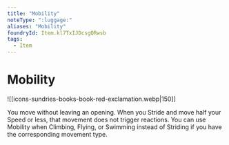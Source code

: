 ```yaml
---
title: "Mobility"
noteType: ":luggage:"
aliases: "Mobility"
foundryId: Item.kl7TxIJDcsgQRwsb
tags:
  - Item
---
```


# Mobility
![[icons-sundries-books-book-red-exclamation.webp|150]]

You move without leaving an opening. When you Stride and move half your Speed or less, that movement does not trigger reactions. You can use Mobility when Climbing, Flying, or Swimming instead of Striding if you have the corresponding movement type.
